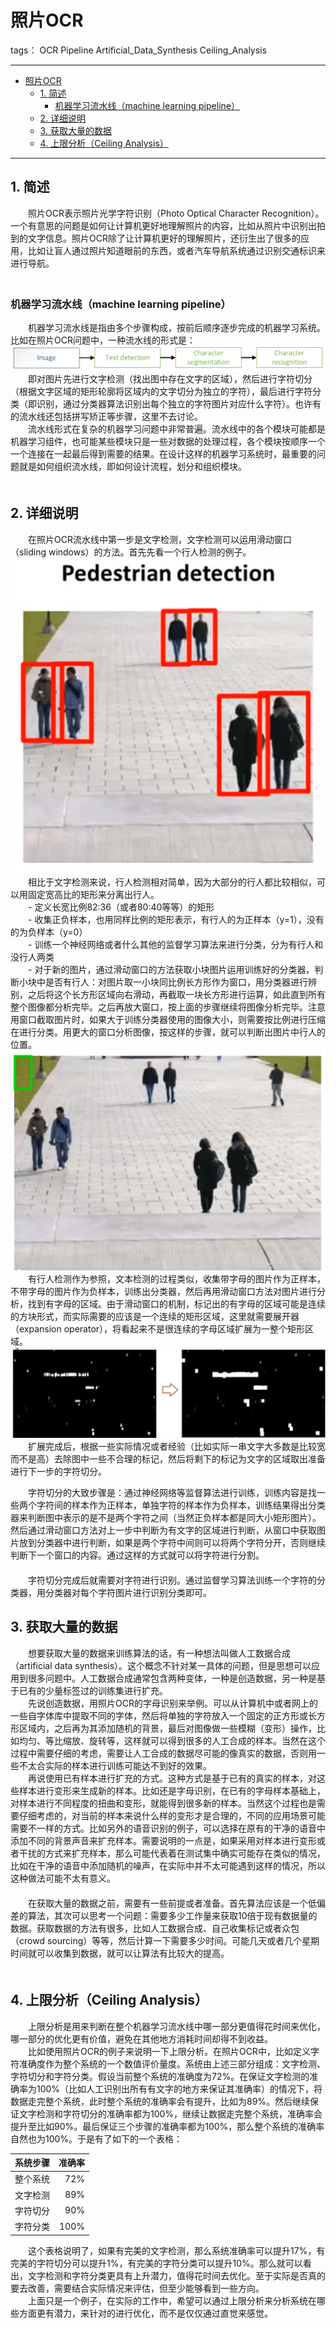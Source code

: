 # 照片OCR

tags： OCR Pipeline Artificial_Data_Synthesis Ceiling_Analysis

---
<!-- TOC -->

- [照片OCR](#照片ocr)
    - [1. 简述](#1-简述)
        - [机器学习流水线（machine learning pipeline）](#机器学习流水线machine-learning-pipeline)
    - [2. 详细说明](#2-详细说明)
    - [3. 获取大量的数据](#3-获取大量的数据)
    - [4. 上限分析（Ceiling Analysis）](#4-上限分析ceiling-analysis)

<!-- /TOC -->

---

## 1. 简述  
　　照片OCR表示照片光学字符识别（Photo Optical Character Recognition）。一个有意思的问题是如何让计算机更好地理解照片的内容，比如从照片中识别出拍到的文字信息。照片OCR除了让计算机更好的理解照片，还衍生出了很多的应用，比如让盲人通过照片知道眼前的东西，或者汽车导航系统通过识别交通标识来进行导航。  
　　
### 机器学习流水线（machine learning pipeline）  
　　机器学习流水线是指由多个步骤构成，按前后顺序逐步完成的机器学习系统。比如在照片OCR问题中，一种流水线的形式是：  
![photo_ocr_pipeline](../img/photo_ocr_pipeline.png)  
　　即对图片先进行文字检测（找出图中存在文字的区域），然后进行字符切分（根据文字区域的矩形轮廓将区域内的文字切分为独立的字符），最后进行字符分类（即识别，通过分类器算法识别出每个独立的字符图片对应什么字符）。也许有的流水线还包括拼写矫正等步骤，这里不去讨论。  
　　流水线形式在复杂的机器学习问题中非常普遍。流水线中的各个模块可能都是机器学习组件，也可能某些模块只是一些对数据的处理过程，各个模块按顺序一个一个连接在一起最后得到需要的结果。在设计这样的机器学习系统时，最重要的问题就是如何组织流水线，即如何设计流程，划分和组织模块。  
　　
## 2. 详细说明  
　　在照片OCR流水线中第一步是文字检测，文字检测可以运用滑动窗口（sliding windows）的方法。首先先看一个行人检测的例子。  
![predestrian_detection](../img/pedestrian_detection.png)  
　　相比于文字检测来说，行人检测相对简单，因为大部分的行人都比较相似，可以用固定宽高比的矩形来分离出行人。  
　　- 定义长宽比例82:36（或者80:40等等）的矩形  
　　- 收集正负样本，也用同样比例的矩形表示，有行人的为正样本（y=1），没有的为负样本（y=0）  
　　- 训练一个神经网络或者什么其他的监督学习算法来进行分类，分为有行人和没行人两类  
　　- 对于新的图片，通过滑动窗口的方法获取小块图片运用训练好的分类器，判断小块中是否有行人：对图片取一小块同比例长方形作为窗口，用分类器进行辨别，之后将这个长方形区域向右滑动，再截取一块长方形进行运算，如此直到所有整个图像都分析完毕。之后再放大窗口，按上面的步骤继续将图像分析完毕。注意用窗口截取图片时，如果大于训练分类器使用的图像大小，则需要按比例进行压缩在进行分类。用更大的窗口分析图像，按这样的步骤，就可以判断出图片中行人的位置。  
![sliding_windows](../img/sliding_windows.png)  
　　有行人检测作为参照，文本检测的过程类似，收集带字母的图片作为正样本，不带字母的图片作为负样本，训练出分类器，然后再用滑动窗口方法对图片进行分析，找到有字母的区域。由于滑动窗口的机制，标记出的有字母的区域可能是连续的方块形式，而实际需要的应该是一个连续的矩形区域，这里就需要展开器（expansion operator），将看起来不是很连续的字母区域扩展为一整个矩形区域。  
![expansion_operator](../img/expansion_operator.png)  
　　扩展完成后，根据一些实际情况或者经验（比如实际一串文字大多数是比较宽而不是高）去除图中一些不合理的标记，然后将剩下的标记为文字的区域取出准备进行下一步的字符切分。  
  
　　字符切分的大致步骤是：通过神经网络等监督算法进行训练，训练内容是找一些两个字符间的样本作为正样本，单独字符的样本作为负样本，训练结果得出分类器来判断图中表示的是不是两个字符之间（当然正负样本都是同大小矩形图片）。然后通过滑动窗口方法对上一步中判断为有文字的区域进行判断，从窗口中获取图片放到分类器中进行判断，如果是两个字符中间则可以将两个字符分开，否则继续判断下一个窗口的内容。通过这样的方式就可以将字符进行分割。  
　　  
　　字符切分完成后就需要对字符进行识别。通过监督学习算法训练一个字符的分类器，用分类器对每个字符图片进行识别分类即可。  

## 3. 获取大量的数据  
　　想要获取大量的数据来训练算法的话，有一种想法叫做人工数据合成（artificial data synthesis）。这个概念不针对某一具体的问题，但是思想可以应用到很多问题中。人工数据合成通常包含两种变体，一种是创造数据，另一种是基于已有的少量标签过的训练集进行扩充。  
　　先说创造数据，用照片OCR的字母识别来举例。可以从计算机中或者网上的一些自字体库中提取不同的字体，然后将单独的字符放入一个固定的正方形或长方形区域内，之后再为其添加随机的背景，最后对图像做一些模糊（变形）操作，比如均匀、等比缩放、旋转等，这样就可以得到很多的人工合成的样本。当然在这个过程中需要仔细的考虑，需要让人工合成的数据尽可能的像真实的数据，否则用一些不太合实际的样本进行训练可能达不到好的效果。  
　　再说使用已有样本进行扩充的方式。这种方式是基于已有的真实的样本，对这些样本进行变形来生成新的样本。比如还是字母识别，在已有的字母样本基础上，对样本进行不同程度的扭曲和变形，就能得到很多新的样本。当然这个过程也是需要仔细考虑的，对当前的样本来说什么样的变形才是合理的，不同的应用场景可能需要不一样的方式。比如另外的语音识别的例子，可以选择在原有的干净的语音中添加不同的背景声音来扩充样本。需要说明的一点是，如果采用对样本进行变形或者干扰的方式来扩充样本，那么可能代表着在测试集中确实可能存在类似的情况，比如在干净的语音中添加随机的噪声，在实际中并不太可能遇到这样的情况，所以这种做法可能不太有意义。  
　　  
　　在获取大量的数据之前，需要有一些前提或者准备。首先算法应该是一个低偏差的算法，其次可以思考一个问题：需要多少工作量来获取10倍于现有数据量的数据。获取数据的方法有很多，比如人工数据合成、自己收集标记或者众包（crowd sourcing）等等，然后计算一下需要多少时间。可能几天或者几个星期时间就可以收集到数据，就可以让算法有比较大的提高。  
　　  
## 4. 上限分析（Ceiling Analysis）  
　　上限分析是用来判断在整个机器学习流水线中哪一部分更值得花时间来优化，哪一部分的优化更有价值，避免在其他地方消耗时间却得不到收益。  
　　比如使用照片OCR的例子来说明一下上限分析。在照片OCR中，比如定义字符准确度作为整个系统的一个数值评价量度。系统由上述三部分组成：文字检测、字符切分和字符分类。假设当前整个系统的准确度为72%。在保证文字检测的准确率为100%（比如人工识别出所有有文字的地方来保证其准确率）的情况下，将数据走完整个系统，此时整个系统的准确率会有提升，比如为89%。然后继续保证文字检测和字符切分的准确率都为100%，继续让数据走完整个系统，准确率会提升至比如90%。最后保证三个步骤的准确率都为100%，那么整个系统的准确率自然也为100%。于是有了如下的一个表格：  

| 系统步骤 | 准确率 |  
|----------|--------:|  
|整个系统  |72%     |  
|文字检测  |89%     |  
|字符切分  |90%     |  
|字符分类  |100%    |  

　　这个表格说明了，如果有完美的文字检测，那么系统准确率可以提升17%，有完美的字符切分可以提升1%，有完美的字符分类可以提升10%。那么就可以看出，文字检测和字符分类更具有上升潜力，值得花时间去优化。至于实际是否真的要去改善，需要结合实际情况来评估，但至少能够看到一些方向。  
　　上面只是一个例子，在实际的工作中，希望可以通过上限分析来分析系统在哪些方面更有潜力，来针对的进行优化，而不是仅仅通过直觉来感觉。  

